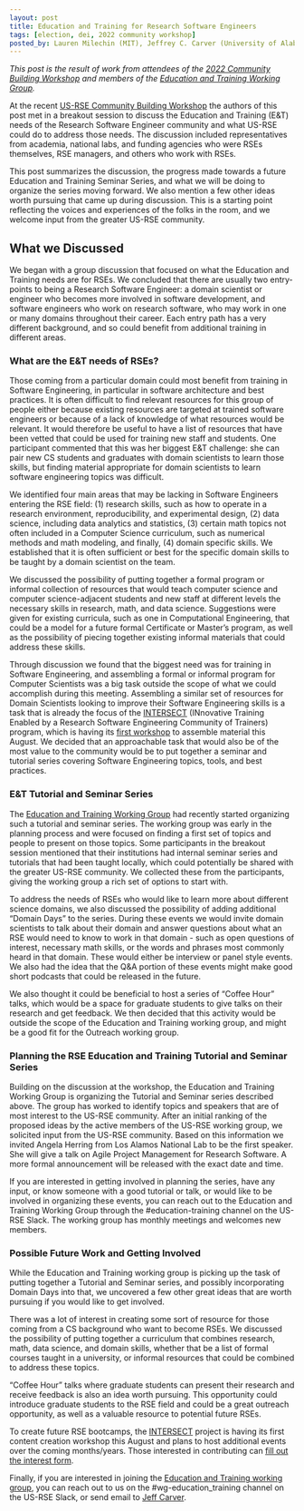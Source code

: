 ```yaml
---
layout: post
title: Education and Training for Research Software Engineers
tags: [election, dei, 2022 community workshop]
posted_by: Lauren Milechin (MIT), Jeffrey C. Carver (University of Alabama), Patrick Clemins (Vermont EPSCoR, University of Vermont), Julia Damerow (Arizona State University), Angela Herring (Los Alamos National Laboratory), Miranda Mundt (Sandia National Laboratories), Lance Parsons (Princeton University), Alan Sussman (National Science Foundation), Alicja Tadych (Princeton University)
---
```


*This post is the result of work from attendees of the [2022 Community Building Workshop](https://us-rse.org/first-community-workshop/) and members of the [Education and Training Working Group](https://us-rse.org/wg/education_training/).*

At the recent [US-RSE Community Building Workshop](https://us-rse.org/first-community-workshop/) the authors of this  post met in a breakout session to discuss the Education and Training (E&T) needs of the Research Software Engineer community and what US-RSE could do to address those needs. The discussion included representatives from academia, national labs, and funding agencies who were RSEs themselves, RSE managers, and others who work with RSEs.

This post summarizes the discussion, the progress made towards a future Education and Training Seminar Series, and what we will be doing to organize the series moving forward. We also mention a few other ideas worth pursuing that came up during discussion. This is a starting point reflecting the voices and experiences of the folks in the room, and we welcome input from the greater US-RSE community.

## What we Discussed

We began with a group discussion that focused on what the Education and Training needs are for RSEs. We concluded that there are usually two entry-points to being a Research Software Engineer: a domain scientist or engineer who becomes more involved in software development, and software engineers who work on research software, who may work in one or many domains throughout their career. Each entry path has a very different background, and so could benefit from additional training in different areas.

### What are the E&T needs of RSEs?

Those coming from a particular domain could most benefit from training in Software Engineering, in particular in software architecture and best practices. It is often difficult to find relevant resources for this group of people either because existing resources are targeted at trained software engineers or because of a lack of knowledge of what resources would be relevant. It would therefore be useful to have a list of resources that have been vetted that could be used for training new staff and students. One participant commented that this was her biggest E&T challenge: she can pair new CS students and graduates with domain scientists to learn those skills, but finding material appropriate for domain scientists to learn software engineering topics was difficult.

We identified four main areas that may be lacking in Software Engineers entering the RSE field: (1) research skills, such as how to operate in a research environment, reproducibility, and experimental design, (2) data science, including data analytics and statistics, (3) certain math topics not often included in a Computer Science curriculum, such as numerical methods and math modeling, and finally, (4) domain specific skills. We established that it is often sufficient or best for the specific domain skills to be taught by a domain scientist on the team.

We discussed the possibility of putting together a formal program or informal collection of resources that would teach computer science and computer science-adjacent students and new staff at different levels the necessary skills in research, math, and data science. Suggestions were given for existing curricula, such as one in Computational Engineering, that could be a model for a future formal Certificate or Master’s program, as well as the possibility of piecing together existing informal materials that could address these skills.

Through discussion we found that the biggest need was for training in Software Engineering, and assembling a formal or informal program for Computer Scientists was a big task outside the scope of what we could accomplish during this meeting. Assembling a similar set of resources for Domain Scientists looking to improve their Software Engineering skills is a task that is already the focus of the [INTERSECT](https://intersect-training.github.io/) (INnovative Training Enabled by a Research Software Engineering Community of Trainers) program, which is having its [first workshop](https://intersect-training.github.io/workshop22/) to assemble material this August. We decided that an approachable task that would also be of the most value to the community would be to put together a seminar and tutorial series covering Software Engineering topics, tools, and best practices.

### E&T Tutorial and Seminar Series

The [Education and Training Working Group](https://us-rse.org/wg/education_training/) had recently started organizing such a tutorial and seminar series. The working group was early in the planning process and were focused on finding a first set of topics and people to present on those topics. Some participants in the breakout session mentioned that their institutions had internal seminar series and tutorials that had been taught locally, which could potentially be shared with the greater US-RSE community. We collected these from the participants, giving the working group a rich set of options to start with.

To address the needs of RSEs who would like to learn more about different science domains, we also discussed the possibility of adding additional “Domain Days” to the series. During these events we would invite domain scientists to talk about their domain and answer questions about what an RSE would need to know to work in that domain - such as open questions of interest, necessary math skills, or the words and phrases most commonly heard in that domain. These would either be interview or panel style events. We also had the idea that the Q&A portion of these events might make good short podcasts that could be released in the future.

We also thought it could be beneficial to host a series of “Coffee Hour” talks, which would be a space for graduate students to give talks on their research and get feedback. We then decided that this activity would be outside the scope of the Education and Training working group, and might be a good fit for the Outreach working group.

### Planning the RSE Education and Training Tutorial and Seminar Series

Building on the discussion at the workshop, the Education and Training Working Group is organizing the Tutorial and Seminar series described above. The group has worked to identify topics and speakers that are of most interest to the US-RSE community. After an initial ranking of the proposed ideas by the active members of the US-RSE working group, we solicited input from the US-RSE community. Based on this information we invited Angela Herring from Los Alamos National Lab to be the first speaker. She will give a talk on Agile Project Management for Research Software. A more formal announcement will be released with the exact date and time.

If you are interested in getting involved in planning the series, have any input, or know someone with a good tutorial or talk, or would like to be involved in organizing these events, you can reach out to the Education and Training Working Group through the #education-training channel on the US-RSE Slack. The working group has monthly meetings and welcomes new members.

### Possible Future Work and Getting Involved

While the Education and Training working group is picking up the task of putting together a Tutorial and Seminar series, and possibly incorporating Domain Days into that, we uncovered a few other great ideas that are worth pursuing if you would like to get involved.

There was a lot of interest in creating some sort of resource for those coming from a CS background who want to become RSEs. We discussed the possibility of putting together a curriculum that combines research, math, data science, and domain skills, whether that be a list of formal courses taught in a university, or informal resources that could be combined to address these topics.

“Coffee Hour” talks where graduate students can present their research and receive feedback is also an idea worth pursuing. This opportunity could introduce graduate students to the RSE field and could be a great outreach opportunity, as well as a valuable resource to potential future RSEs.

To create future RSE bootcamps, the [INTERSECT](https://intersect-training.github.io/) project is having its first content creation workshop this August and plans to host additional events over the coming months/years. Those interested in contributing can [fill out the interest form](https://intersect-training.github.io/participate/).

Finally, if you are interested in joining the [Education and Training working group](https://us-rse.org/wg/education_training/), you can reach out to us on the #wg-education_training channel on the US-RSE Slack, or send email to [Jeff Carver](carver@cs.ua.edu).
